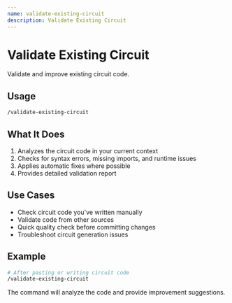```yaml
---
name: validate-existing-circuit
description: Validate Existing Circuit
---
```


# Validate Existing Circuit

Validate and improve existing circuit code.

## Usage
```bash
/validate-existing-circuit
```

## What It Does
1. Analyzes the circuit code in your current context
2. Checks for syntax errors, missing imports, and runtime issues  
3. Applies automatic fixes where possible
4. Provides detailed validation report

## Use Cases
- Check circuit code you've written manually
- Validate code from other sources
- Quick quality check before committing changes
- Troubleshoot circuit generation issues

## Example
```bash
# After pasting or writing circuit code
/validate-existing-circuit
```

The command will analyze the code and provide improvement suggestions.